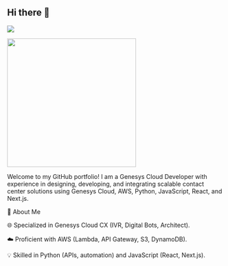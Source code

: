 ## Hi there 👋
<p >
  <img src="https://capsule-render.vercel.app/api?type=venom&height=200&color=gradient&text=Kevin%20here"/>
</p>
<p >
  <img height="300" src="https://media3.giphy.com/media/v1.Y2lkPTc5MGI3NjExdzFtNDByc204ZG9qYzY4M3ByeDY3MXFvcGkzZmw5YXBvZDZrNHIydSZlcD12MV9pbnRlcm5hbF9naWZfYnlfaWQmY3Q9Zw/WPG8tUqNamNitJbswa/giphy.gif"/>
</p>

Welcome to my GitHub portfolio! I am a Genesys Cloud Developer with experience in designing, developing, and integrating scalable contact center solutions using Genesys Cloud, AWS, Python, JavaScript, React, and Next.js.

🚀 About Me

🌐 Specialized in Genesys Cloud CX (IVR, Digital Bots, Architect).

☁️ Proficient with AWS (Lambda, API Gateway, S3, DynamoDB).

💡 Skilled in Python (APIs, automation) and JavaScript (React, Next.js).

<!--
**Kevin-babu/Kevin-babu** is a ✨ _special_ ✨ repository because its `README.md` (this file) appears on your GitHub profile.

Here are some ideas to get you started:

- 🔭 I’m currently working on ...
- 🌱 I’m currently learning ...
- 👯 I’m looking to collaborate on ...
- 🤔 I’m looking for help with ...
- 💬 Ask me about ...
- 📫 How to reach me: ...
- 😄 Pronouns: ...
- ⚡ Fun fact: ...
-->
